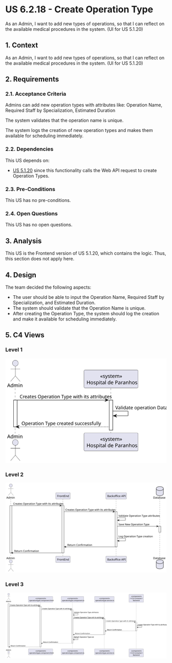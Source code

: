 # US 6.2.18 - Create Operation Type

As an Admin, I want to add new types of operations, so that I can reflect on the available medical procedures in the system. (UI for US 5.1.20)

## 1. Context

As an Admin, I want to add new types of operations, so that I can reflect on the available medical procedures in the system. (UI for US 5.1.20)

## 2. Requirements

### 2.1. Acceptance Criteria

Admins can add new operation types with attributes like: Operation Name, Required Staff by Specialization, Estimated Duration

The system validates that the operation name is unique.

The system logs the creation of new operation types and makes them available for scheduling immediately.

### 2.2. Dependencies

This US depends on:

* [US 5.1.20](../../sprint-a/us20/readme.md) since this functionality calls the Web API request to create Operation Types.

### 2.3. Pre-Conditions

This US has no pre-conditions.

### 2.4. Open Questions

This US has no open questions.

## 3. Analysis

This US is the Frontend version of US 5.1.20, which contains the logic. Thus, this section does not apply here.

## 4. Design

The team decided the following aspects:

* The user should be able to input the Operation Name, Required Staff by Specialization, and Estimated Duration.
* The system should validate that the Operation Name is unique.
* After creating the Operation Type, the system should log the creation and make it available for scheduling immediately.

## 5. C4 Views

### Level 1
![alt text](views/6-2-18-level1.svg)

### Level 2
![alt text](views/6-2-18-level2.svg)

### Level 3
![alt text](views/6-2-18-level3.svg)